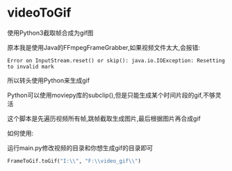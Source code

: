 # videoToGif
使用Python3截取帧合成为gif图

原本我是使用Java的FFmpegFrameGrabber,如果视频文件太大,会报错:

```
Error on InputStream.reset() or skip(): java.io.IOException: Resetting to invalid mark
```

所以转头使用Python来生成gif

Python可以使用moviepy库的subclip(),但是只能生成某个时间片段的gif,不够灵活

这个脚本是先遍历视频所有帧,跳帧截取生成图片,最后根据图片再合成gif



如何使用:

运行main.py修改视频的目录和你想生成gif的目录即可

```python
FrameToGif.toGif("I:\\", "F:\\video_gif\\")
```

